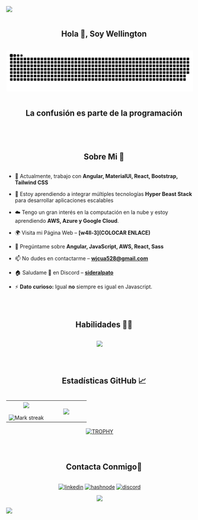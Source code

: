 <!--INTRO-->
<!--horizontal divider(gradiant)-->
<img src="https://user-images.githubusercontent.com/73097560/115834477-dbab4500-a447-11eb-908a-139a6edaec5c.gif">

<!--h1 without bottom border-->
<div id="user-content-toc">
  <ul align="center">
    <summary><h2 style="display: inline-block">Hola 👋, Soy Wellington</h2></summary>
  </ul>
</div>

<!--- snake -->
<div align="center">
  <img  src="https://github.com/1999AZZAR/1999AZZAR/blob/readme/resources/img/grid-snake.svg"
       alt="snake" /></a>
</div>

<!--h2 without bottom border-->
<div id="user-content-toc">
  <ul align="center">
    <summary><h2 style="display: inline-block">La confusión es parte de la programación</h2></summary>
  </ul>
</div>
<br/>



<!--ABOUT ME-->
<div id="user-content-toc">
  <ul align="center">
   <summary><h2 style="display: inline-block">Sobre Mi 👤</h2></summary>
  </ul>
</div>

- 🔭 Actualmente, trabajo con **Angular, MaterialUI, React, Bootstrap, Tailwind CSS**

- 🌱 Estoy aprendiendo a integrar múltiples tecnologías **Hyper Beast Stack** para desarrollar aplicaciones escalables

- ☁️ Tengo un gran interés en la computación en la nube y estoy aprendiendo **AWS, Azure y Google Cloud**.

- 🌍 Visita mi Página Web  –  **[w4ll-3](COLOCAR ENLACE)**

- 💬 Pregúntame sobre **Angular, JavaScript, AWS, React, Sass**

- 📫 No dudes en contactarme  –  **wjcua528@gmail.com**

- 🏠 Saludame **👋** en Discord  –  **[sideralpato](https://discordapp.com/users/707803422572675113)**

- ⚡ **Dato curioso:** Igual **no** siempre es igual en Javascript.
<br/>



<!--SKILLS-->
<div id="user-content-toc">
  <ul align="center">
   <summary><h2 style="display: inline-block">Habilidades 👨‍💻</h2></summary>
  </ul>
</div>
<!--tech stack icons-->
<p align="center">
  <a href="https://skillicons.dev">
    <img src="https://skillicons.dev/icons?i=angular,aws,azure,bash,bootstrap,css,figma,firebase,gcp,git,graphql,html,js,md,materialui,mongodb,mysql,nextjs,postgres,postman,py,react,sass,selenium,tailwind,ts,ubuntu,yarn&perline=7" />
  </a>
</p>
<br/>



<!--STATS-->
<div id="user-content-toc">
  <ul align="center">
   <summary><h2 style="display: inline-block">Estadísticas GitHub 📈</h2></summary>
  </ul>
</div>
<!--- stats & Trophy (start) -->
<p align="center">
  <!--- stats (start) -->
<table align="center">
<tr border="none">
<td width="50%" align="center">
  
  <img  align="center"  src="https://github-readme-stats.vercel.app/api?username=w4ll-3&theme=dark&show_icons=true&count_private=true" />
  <br></br>
  <img  title="🔥 Get streak stats for your profile at git.io/streak-stats" alt="Mark streak" src="https://github-readme-streak-stats.herokuapp.com/?user=w4ll-3&theme=dark&hide_border=false" /> 
</td>

<td width="50%" align="center">

  <img  align="center"  src="https://github-readme-stats.anuraghazra1.vercel.app/api/top-langs/?username=w4ll-3&theme=dark&hide_border=false&no-bg=true&no-frame=true&langs_count=10"/>
  
  </td>
</tr>
</table>
<!--- stats (end) -->

<!--- trophy (start) -->
<div align=center>
  <a href="https://github.com/ryo-ma/github-profile-trophy" title="Go to Source">
      <img align="center" width=84% src="https://github-profile-trophy.vercel.app/?username=w4ll-3&theme=radical&row=1&column=7&margin-h=15&margin-w=5&no-bg=true" alt="TROPHY" />
    </a>
</div>
<!--- trophy (start) -->

</p>        
<!--- stats (end) -->
<br/>



<!-- CONNECT WITH ME -->
<!--h2 without bottom border-->
<div id="user-content-toc">
  <ul align="center">
   <summary><h2 style="display: inline-block">Contacta Conmigo🤝</h2></summary>
  </ul>
</div>

<!--icons and links-->
<p align="center">
<a href="https://www.linkedin.com/" target="blank"><img align="center" src="https://user-images.githubusercontent.com/88904952/234979284-68c11d7f-1acc-4f0c-ac78-044e1037d7b0.png" alt="linkedin" height="50" width="50" /></a>
<a href="" target="blank"><img align="center" src="https://user-images.githubusercontent.com/88904952/234982196-562aea17-5532-4550-8c08-1c7cb994a541.png" alt="hashnode" height="50" width="50" /></a>
<a href="https://discordapp.com/users/707803422572675113" target="blank"><img align="center" src="https://user-images.githubusercontent.com/88904952/234982627-019fd336-6248-453c-9b05-97c13fd1d207.png" alt="discord" height="50" width="50" /></a>
  
</p>


<!--profile visit count-->
<div align="center">
  
[![](https://visitcount.itsvg.in/api?id=w4ll-3&icon=3&color=6)](https://visitcount.itsvg.in)
  
</div>



<!--horizontal divider(gradiant)-->
<img src="https://user-images.githubusercontent.com/73097560/115834477-dbab4500-a447-11eb-908a-139a6edaec5c.gif">
